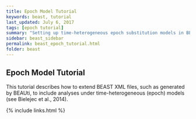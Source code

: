 ```yaml
---
title: Epoch Model Tutorial
keywords: beast, tutorial
last_updated: July 6, 2017
tags: [epoch tutorial]
summary: "Setting up time-heterogeneous epoch substitution models in BEAST."
sidebar: beast_sidebar
permalink: beast_epoch_tutorial.html
folder: beast
---
```


## Epoch Model Tutorial

This tutorial describes how to extend BEAST XML files, such as generated by BEAUti, to include analyses under time-heterogeneous (epoch) models (see Bielejec et al., 2014).



{% include links.html %}
